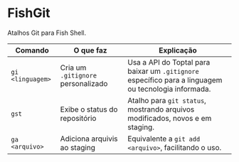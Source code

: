 # FishGit
Atalhos Git para Fish Shell.


| **Comando**  | **O que faz**                        | **Explicação** |
|-------------|---------------------------------|----------------|
| `gi <linguagem>` | Cria um `.gitignore` personalizado | Usa a API do Toptal para baixar um `.gitignore` específico para a linguagem ou tecnologia informada. |
|`gst`|Exibe o status do repositório|Atalho para `git status`, mostrando arquivos modificados, novos e em staging.|
|`ga <arquivo>`|Adiciona arquivis ao staging|Equivalente a `git add <arquivo>`, facilitando o uso.|
